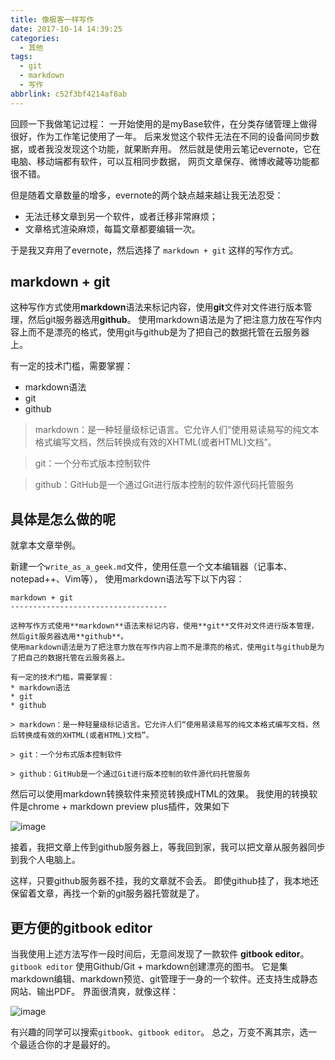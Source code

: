 ```yaml
---
title: 像极客一样写作
date: 2017-10-14 14:39:25
categories:
  - 其他
tags:
  - git
  - markdown
  - 写作
abbrlink: c52f3bf4214af8ab
---
```


回顾一下我做笔记过程：
一开始使用的是myBase软件，在分类存储管理上做得很好，作为工作笔记使用了一年。
后来发觉这个软件无法在不同的设备间同步数据，或者我没发现这个功能，就果断弃用。
然后就是使用云笔记evernote，它在电脑、移动端都有软件，可以互相同步数据， 网页文章保存、微博收藏等功能都很不错。

但是随着文章数量的增多，evernote的两个缺点越来越让我无法忍受：
* 无法迁移文章到另一个软件，或者迁移非常麻烦；
* 文章格式渲染麻烦，每篇文章都要编辑一次。

于是我又弃用了evernote，然后选择了 `markdown + git` 这样的写作方式。

markdown + git
-----------------------------------

这种写作方式使用**markdown**语法来标记内容，使用**git**文件对文件进行版本管理，然后git服务器选用**github**。
使用markdown语法是为了把注意力放在写作内容上而不是漂亮的格式，使用git与github是为了把自己的数据托管在云服务器上。

有一定的技术门槛，需要掌握：
* markdown语法
* git
* github

> markdown：是一种轻量级标记语言。它允许人们“使用易读易写的纯文本格式编写文档，然后转换成有效的XHTML(或者HTML)文档”。

> git：一个分布式版本控制软件

> github：GitHub是一个通过Git进行版本控制的软件源代码托管服务

具体是怎么做的呢
-----------------------------------

就拿本文章举例。

新建一个`write_as_a_geek.md`文件，使用任意一个文本编辑器（记事本、notepad++、Vim等），
使用markdown语法写下以下内容：

```
markdown + git
-----------------------------------

这种写作方式使用**markdown**语法来标记内容，使用**git**文件对文件进行版本管理，然后git服务器选用**github**。
使用markdown语法是为了把注意力放在写作内容上而不是漂亮的格式，使用git与github是为了把自己的数据托管在云服务器上。

有一定的技术门槛，需要掌握：
* markdown语法
* git
* github

> markdown：是一种轻量级标记语言。它允许人们“使用易读易写的纯文本格式编写文档，然后转换成有效的XHTML(或者HTML)文档”。

> git：一个分布式版本控制软件

> github：GitHub是一个通过Git进行版本控制的软件源代码托管服务

```

然后可以使用markdown转换软件来预览转换成HTML的效果。
我使用的转换软件是chrome + markdown preview plus插件，效果如下

![image](http://qiniu.wangjinle.com/markdown.png)

接着，我把文章上传到github服务器上，等我回到家，我可以把文章从服务器同步到我个人电脑上。

这样，只要github服务器不挂，我的文章就不会丢。
即使github挂了，我本地还保留着文章，再找一个新的git服务器托管就是了。

更方便的gitbook editor
------------------------------

当我使用上述方法写作一段时间后，无意间发现了一款软件 **gitbook editor**。
`gitbook editor` 使用Github/Git + markdown创建漂亮的图书。
它是集markdown编辑、markdown预览、git管理于一身的一个软件。还支持生成静态网站、输出PDF。
界面很清爽，就像这样：

![image](https://gitbookio.github.io/blog/assets/2014-11-29-webeditor.png)

有兴趣的同学可以搜索`gitbook`、`gitbook editor`。
总之，万变不离其宗，选一个最适合你的才是最好的。



